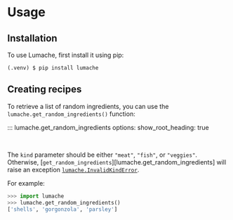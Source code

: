 Usage
=====

Installation
------------

To use Lumache, first install it using pip:

```console
(.venv) $ pip install lumache
```

Creating recipes
----------------

To retrieve a list of random ingredients, you can use the
`lumache.get_random_ingredients()` function:

::: lumache.get_random_ingredients
    options:
      show_root_heading: true

<br>

The `kind` parameter should be either `"meat"`, `"fish"`, or `"veggies"`.
Otherwise, [`get_random_ingredients`][lumache.get_random_ingredients] will raise an exception [`lumache.InvalidKindError`](/api#lumache.InvalidKindError).

For example:

```python
>>> import lumache
>>> lumache.get_random_ingredients()
['shells', 'gorgonzola', 'parsley']
```

